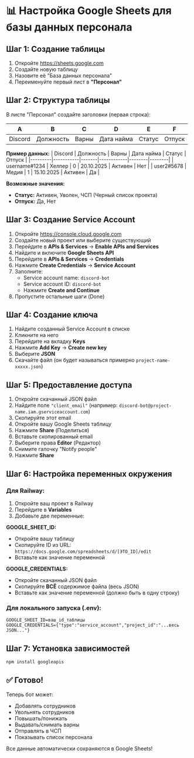 # 📊 Настройка Google Sheets для базы данных персонала

## Шаг 1: Создание таблицы

1. Откройте https://sheets.google.com
2. Создайте новую таблицу
3. Назовите её "База данных персонала"
4. Переименуйте первый лист в **"Персонал"**

## Шаг 2: Структура таблицы

В листе "Персонал" создайте заголовки (первая строка):

| A | B | C | D | E | F |
|---|---|---|---|---|---|
| Discord | Должность | Варны | Дата найма | Статус | Отпуск |

**Пример данных:**
| Discord | Должность | Варны | Дата найма | Статус | Отпуск |
|---------|-----------|-------|------------|--------|--------|
| username#1234 | Хелпер | 0 | 20.10.2025 | Активен | Нет |
| user2#5678 | Медия | 1 | 15.10.2025 | Активен | Да |

**Возможные значения:**
- **Статус:** Активен, Уволен, ЧСП (Черный список проекта)
- **Отпуск:** Да, Нет

## Шаг 3: Создание Service Account

1. Откройте https://console.cloud.google.com
2. Создайте новый проект или выберите существующий
3. Перейдите в **APIs & Services** → **Enable APIs and Services**
4. Найдите и включите **Google Sheets API**
5. Перейдите в **APIs & Services** → **Credentials**
6. Нажмите **Create Credentials** → **Service Account**
7. Заполните:
   - Service account name: `discord-bot`
   - Service account ID: `discord-bot`
   - Нажмите **Create and Continue**
8. Пропустите остальные шаги (Done)

## Шаг 4: Создание ключа

1. Найдите созданный Service Account в списке
2. Кликните на него
3. Перейдите на вкладку **Keys**
4. Нажмите **Add Key** → **Create new key**
5. Выберите **JSON**
6. Скачайте файл (он будет называться примерно `project-name-xxxxx.json`)

## Шаг 5: Предоставление доступа

1. Откройте скачанный JSON файл
2. Найдите поле `"client_email"` (например: `discord-bot@project-name.iam.gserviceaccount.com`)
3. Скопируйте этот email
4. Откройте вашу Google Sheets таблицу
5. Нажмите **Share** (Поделиться)
6. Вставьте скопированный email
7. Выберите права **Editor** (Редактор)
8. Снимите галочку "Notify people"
9. Нажмите **Share**

## Шаг 6: Настройка переменных окружения

### Для Railway:

1. Откройте ваш проект в Railway
2. Перейдите в **Variables**
3. Добавьте две переменные:

**GOOGLE_SHEET_ID:**
- Откройте вашу таблицу
- Скопируйте ID из URL: `https://docs.google.com/spreadsheets/d/[ЭТО_ID]/edit`
- Вставьте как значение переменной

**GOOGLE_CREDENTIALS:**
- Откройте скачанный JSON файл
- Скопируйте **ВСЁ** содержимое файла (весь JSON)
- Вставьте как значение переменной (должно быть в одну строку)

### Для локального запуска (.env):

```env
GOOGLE_SHEET_ID=ваш_id_таблицы
GOOGLE_CREDENTIALS={"type":"service_account","project_id":"...весь JSON..."}
```

## Шаг 7: Установка зависимостей

```bash
npm install googleapis
```

## ✅ Готово!

Теперь бот может:
- Добавлять сотрудников
- Увольнять сотрудников
- Повышать/понижать
- Выдавать/снимать варны
- Отправлять в ЧСП
- Показывать список персонала

Все данные автоматически сохраняются в Google Sheets!
